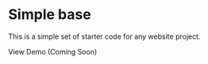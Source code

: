 # Simple base
This is a simple set of starter code for any website project.

View Demo (Coming Soon) 